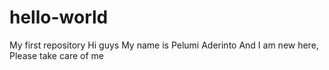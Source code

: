 # hello-world
My first repository
Hi guys
My name is Pelumi Aderinto
And I am new here, Please take care of me
